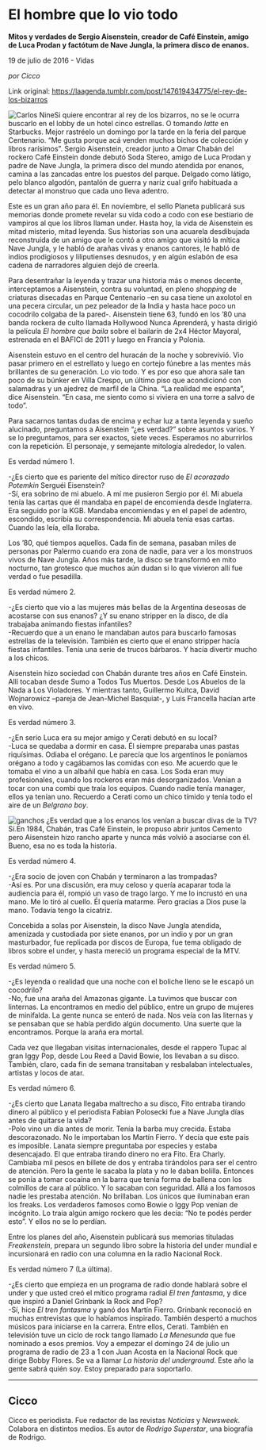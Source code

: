 # El hombre que lo vio todo

**Mitos y verdades de Sergio Aisenstein, creador de Café
Einstein, amigo de Luca Prodan y factótum de
Nave Jungla, la primera disco de enanos.**

19 de julio de 2016 - Vidas

_por Cicco_

Link original: https://laagenda.tumblr.com/post/147619434775/el-rey-de-los-bizarros

![Carlos Nine](https://64.media.tumblr.com/07d1a6cd3e9cbbbb020c2faee678376b/tumblr_inline_pk0811xss41t6q87u_500.png)Si quiere encontrar al rey
de los bizarros, no se le ocurra buscarlo en el lobby de un hotel
cinco estrellas. O tomando *latte* en Starbucks. Mejor rastréelo un
domingo por la tarde en la feria del parque Centenario. “Me gusta
porque acá venden muchos bichos de colección y libros rarísimos”.
Sergio Aisenstein, creador junto a Omar Chabán del rockero Café
Einstein donde debutó Soda Stereo, amigo de Luca Prodan y padre de
Nave Jungla, la primera disco del mundo atendida por enanos, camina a
las zancadas entre los puestos del parque. Delgado como látigo, pelo
blanco algodón, pantalón de guerra y nariz cual grifo habituada a
detectar al monstruo que cada uno lleva adentro. 


Este es un gran año para
él. En noviembre, el sello Planeta publicará sus memorias donde
promete revelar su vida codo a codo con ese bestiario de vampiros al
que los libros llaman under. Hasta hoy, la vida de Aisenstein es
mitad misterio, mitad leyenda. Sus historias son una acuarela
desdibujada reconstruida de un amigo que le contó a otro amigo que
visitó la mítica Nave Jungla, y le habló de arañas vivas y enanos
cantores, le habló de indios prodigiosos y liliputienses desnudos, y en
algún eslabón de esa cadena de narradores alguien dejó de creerla.



Para desentrañar la
leyenda y trazar una historia más o menos decente, interceptamos a
Aisenstein, contra su voluntad, en pleno *shopping* de criaturas
disecadas en Parque Centenario –en su casa tiene un axolotol en una
pecera circular, un pez peleador de la India y hasta hace poco un
cocodrilo colgaba de la pared-. Aisenstein tiene 63, fundó en los
’80 una banda rockera de culto llamada Hollywood Nunca Aprenderá,
y hasta dirigió la película *El hombre que baila* sobre el bailarín
de 2x4 Héctor Mayoral, estrenada en el BAFICI de 2011 y luego en Francia y Polonia. 


Aisenstein estuvo en el
centro del huracán de la noche y sobrevivió. Vio pasar primero en
el estrellato y luego en cortejo fúnebre a las mentes más
brillantes de su generación. Lo vio todo. Y es por eso que ahora
sale tan poco de su búnker en Villa Crespo, un último piso que
acondicionó con salamadras y un ajedrez de marfil de la China. “La
realidad me espanta”, dice Aisenstein. “En casa, me siento como
si viviera en una torre a salvo de todo”.

Para sacarnos tantas dudas
de encima y echar luz a tanta leyenda y sueño alucinado, preguntamos
a Aisenstein “¿es verdad?” sobre asuntos varios. Y se lo preguntamos,
para ser exactos, siete veces. Esperamos no aburrirlos con la
repetición. El personaje, y semejante mitología alrededor, lo
valen.

Es verdad número 1.

-¿Es
cierto que es pariente del mítico director ruso de *El acorazado
Potemkin* Serguéi Eisenstein?  
-Sí, era sobrino de mi
abuelo. A mí me pusieron Sergio por él. Mi abuela tenía las cartas
que él mandaba en papel de encomienda desde Inglaterra. Era seguido
por la KGB. Mandaba encomiendas y en el papel de adentro, escondido,
escribía su correspondencia. Mi abuela tenía esas cartas. Cuando
las leía, ella lloraba.

Los ’80, qué tiempos
aquellos. Cada fin de semana, pasaban miles de personas por Palermo
cuando era zona de nadie, para ver a los monstruos vivos de Nave
Jungla. Años más tarde, la disco se transformó en mito nocturno,
tan grotesco que muchos aún dudan si lo que vivieron allí fue
verdad o fue pesadilla. 


Es verdad número 2.

-¿Es
cierto que vio a las mujeres más bellas de la Argentina deseosas de
acostarse con sus enanos? ¿Y su enano stripper en la disco, de día
trabajaba animando fiestas infantiles?  
-Recuerdo que a un enano
le mandaban autos para buscarlo famosas estrellas de la televisión.
También es cierto que el enano stripper hacía fiestas infantiles.
Tenía una serie de trucos bárbaros. Y hacía divertir mucho a los
chicos.

Aisenstein hizo sociedad
con Chabán durante tres años en Café Einstein. Allí tocaban desde
Sumo a Todos Tus Muertos. Desde Los Abuelos de la Nada a Los
Violadores. Y mientras tanto, Guillermo Kuitca, David Wojnarowicz
–pareja de Jean-Michel Basquiat-, y Luis Francella hacían arte en vivo.

Es verdad número 3.

-¿En
serio Luca era su mejor amigo y Cerati debutó en su local?  
-Luca se quedaba a dormir
en casa. Él siempre preparaba unas pastas riquísimas. Odiaba el
orégano. Le parecía que los argentinos le poníamos orégano a todo
y cagábamos las comidas con eso. Me acuerdo que le tomaba el vino a
un albañil que había en casa. Los Soda eran muy profesionales,
cuando los rockeros eran más desorganizados. Venían a tocar con una
combi que traía los equipos. Cuando nadie tenía manager, ellos ya
tenían uno. Recuerdo a Cerati como un chico tímido y tenía todo el
aire de un *Belgrano boy*. 


  


![ganchos](https://64.media.tumblr.com/07d1a6cd3e9cbbbb020c2faee678376b/tumblr_inline_pk0811xss41t6q87u_500.png) ¿Es verdad que a los enanos los venían a buscar divas de la TV? Sí.En 1984, Chabán, tras
Café Einstein, le propuso abrir juntos Cemento pero Aisenstein hizo
rancho aparte y nunca más volvió a asociarse con él. Bueno, esa no
es toda la historia.

Es verdad número 4.

-¿Era
socio de joven con Chabán y terminaron a las trompadas?  
-Así es. Por una
discusión, era muy celoso y quería acaparar toda la audiencia para
él, rompió un vaso de trago largo. Y me lo incrustó en una mano.
Me lo tiró al cuello. Él quería matarme. Pero gracias a Dios puse
la mano. Todavía tengo la cicatriz.

Concebida a solas por
Aisenstein, la disco Nave Jungla atendida, amenizada y custodiada por
siete enanos, por un indio y por un gran masturbador, fue replicada
por discos de Europa, fue tema obligado de libros sobre el under, y
hasta mereció un programa especial de la MTV.

Es verdad número 5.

-¿Es
leyenda o realidad que una noche con el boliche lleno se le escapó
un cocodrilo?  
-No, fue una araña del
Amazonas gigante. La tuvimos que buscar con linternas. La
encontramos en medio del público, entre un grupo de mujeres de
minifalda. La gente nunca se enteró de nada. Nos veía con las
liternas y se pensaban que se había perdido algún documento. Una
suerte que la encontramos. Porque la araña era mortal.

Cada vez que llegaban
visitas internacionales, desde el rappero Tupac al gran Iggy Pop,
desde Lou Reed a David Bowie, los llevaban a su disco. También,
claro, cada fin de semana transitaban y resbalaban intelectuales,
artistas y locos de atar.

Es verdad número 6.

-¿Es
cierto que Lanata llegaba maltrecho a su disco, Fito entraba tirando
dinero al público y el periodista Fabian Polosecki fue a Nave Jungla
días antes de quitarse la vida?  
-Polo vino un día antes
de morir. Tenía la barba muy crecida. Estaba descorazonado. No le
importaban los Martín Fierro. Y decía que este país es imposible.
Lanata siempre preguntaba por especies y estaba desencajado. El que
entraba tirando dinero no era Fito. Era Charly. Cambiaba mil pesos en
billete de dos y entraba tirándolos para ser el centro de atención.
Pero la gente le sacaba la plata y no le daban bolilla. Entonces se
ponía a tomar cocaína en la barra que tenía forma de ballena con
los colmillos de cara al público. Y lo sacaban con seguridad. Allá
a los famosos nadie les prestaba atención. No brillaban. Los únicos
que iluminaban eran los freaks. Los verdaderos famosos como Bowie o
Iggy Pop venían de incógnito. Lo traía algún amigo rockero que les
decía: “No te podés perder esto”. Y ellos no se lo perdían.

Entre los planes del año,
Aisenstein publicará sus memorias tituladas *Freakenstein*,
prepara un segundo libro sobre la historia del under mundial e
incursionará en radio con una columna en la radio Nacional Rock. 


Es verdad número 7 (La
última).

-¿Es cierto que empieza en un programa de radio donde
hablará sobre el under y que usted creó el mítico programa radial
*El tren fantasma*, y dice que inspiró a Daniel Grinbank la Rock
and Pop?  
-Sí, hice *El tren
fantasma* y ganó dos Martín Fierro. Grinbank reconoció en muchas
entrevistas que lo habíamos inspirado. También despertó a muchos
músicos para iniciarse en la carrera. Entre ellos, Cerati. También
en televisión tuve un ciclo de rock tango llamado *La Menesunda* que
fue nominado a esos premios. Voy a empezar el domingo 24 de julio un
programa de radio de 23 a 1 con Juan Acosta en la Nacional Rock que
dirige Bobby Flores. Se va a llamar *La historia del underground*. Este
año la gente sabrá quién soy. Estoy preparado para soportarlo.

  




---

 Cicco
------

 Cicco es periodista. Fue redactor de las revistas *Noticias* y *Newsweek*. Colabora en distintos medios. Es autor de *Rodrigo Superstar*, una biografía de Rodrigo.

